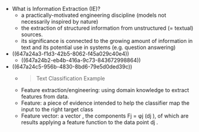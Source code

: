 - What is Information Extraction (IE)?
	- a practically-motivated engineering discipline (models not necessarily inspired by nature)
	- the extraction of structured information from unstructured (= textual) sources.
	- its significance is connected to the growing amount of information in text and its potential use in systems (e.g. question answering)
- ((647a24a3-f1d3-42b5-8062-f45a029c40e4))
	- ((647a24b2-eb4b-416a-9c73-843672998864))
- ((647a24c5-956b-4830-8bd6-79e5d0ded39c))
	- > Text Classification Example
	- Feature extraction/engineering: using domain knowledge to extract
	  features from data.
	- Feature: a piece of evidence intended to help the classifier map the
	  input to the right target class
	- Feature vector: a vector , the components Fj = φj (dj ), of which are
	  results applying a feature function to the data point dj .